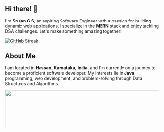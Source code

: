 ## Hi there! 👋

I'm **Srujan G S**, an aspiring Software Engineer with a passion for building dynamic web applications. I specialize in the **MERN** stack and enjoy tackling DSA challenges. Let's make something amazing together!


[![GitHub Streak](http://github-readme-streak-stats.herokuapp.com?user=srujanGowda08&theme=dark)](https://git.io/streak-stats)





## About Me

I am located in **Hassan, Karnataka, India**, and I'm currently on a journey to become a proficient software developer. My interests lie in **Java** programming, web development, and problem-solving through Data Structures and Algorithms.


<a href="https://github.com/devxb/gitanimals">
  <img
    src="https://render.gitanimals.org/lines/srujanGowda08"
    width="600"
    height="120"
  />
</a>
  
